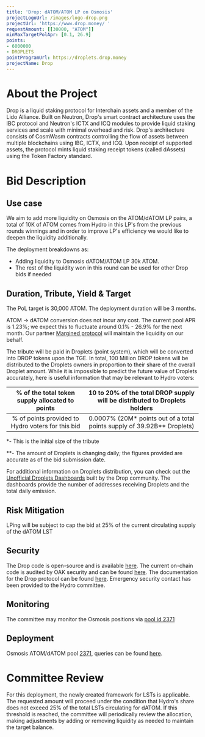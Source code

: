 ```yaml
---
title: 'Drop: dATOM/ATOM LP on Osmosis'
projectLogoUrl: /images/logo-drop.png
projectUrl: 'https://www.drop.money/ '
requestAmount: [[30000, "ATOM"]]
minMaxTargetPolApr: [0.1, 26.9]
points:
- 6000000
- DROPLETS
pointProgramUrl: https://droplets.drop.money
projectName: Drop
---
```


# About the Project

Drop is a liquid staking protocol for Interchain assets and a member of the Lido Alliance. Built on Neutron, Drop's smart contract architecture uses the IBC protocol and Neutron's ICTX and ICQ modules to provide liquid staking services and scale with minimal overhead and risk. Drop's architecture consists of CosmWasm contracts controlling the flow of assets between multiple blockchains using IBC, ICTX, and ICQ. Upon receipt of supported assets, the protocol mints liquid staking receipt tokens (called dAssets) using the Token Factory standard.

# Bid Description

## Use case

We aim to add more liquidity on Osmosis on the ATOM/dATOM LP pairs, a total of 10K of ATOM comes from Hydro in this LP's from the previous rounds winnings and in order to improve LP's efficiency we would like to deepen the liquidity additionally.

The deployment breakdowns as:

- Adding liquidity to Osmosis dATOM/ATOM LP 30k ATOM.
- The rest of the liquidity won in this round can be used for other Drop bids if needed

## Duration, Tribute, Yield & Target

The PoL target is 30,000 ATOM. The deployment duration will be 3 months.

ATOM -> dATOM conversion does not incur any cost. The current pool APR is 1.23%; we expect this to fluctuate around 0.1% - 26.9% for the next month. Our partner [Margined protocol](https://www.margined.io/) will maintain the liquidity on our behalf.

The tribute will be paid in Droplets (point system), which will be converted into DROP tokens upon the TGE. In total, 100 Million DROP tokens will be distributed to the Droplets owners in proportion to their share of the overall Droplet amount. While it is impossible to predict the future value of Droplets accurately, here is useful information that may be relevant to Hydro voters:

|  % of the total token supply allocated to points  | 10 to 20% of the total DROP supply will be distributed to Droplets holders |
| :-----------------------------------------------: | :------------------------------------------------------------------------: |
| % of points provided to Hydro voters for this bid | 0.0007% (20M\* points out of a total points supply of 39.92B\*\* Droplets) |

\*- This is the initial size of the tribute

\*\*- The amount of Droplets is changing daily; the figures provided are accurate as of the bid submission date.

For additional information on Droplets distribution, you can check out the [Unofficial Droplets Dashboards](https://dropletsdash.xyz/) built by the Drop community. The dashboards provide the number of addresses receiving Droplets and the total daily emission.

## Risk Mitigation

LPing will be subject to cap the bid at 25% of the current circulating supply of the dATOM LST

## Security

The Drop code is open-source and is available [here](https://github.com/hadronlabs-org/drop-contracts). The current on-chain code is audited by OAK security and can be found [here](https://github.com/oak-security/audit-reports/tree/main/Drop). The documentation for the Drop protocol can be found [here](https://docs.drop.money/). Emergency security contact has been provided to the Hydro committee.

## Monitoring

The committee may monitor the Osmosis positions via [pool id 2371](https://app.osmosis.zone/pool/2371)

## Deployment

Osmosis ATOM/dATOM pool [2371](https://app.osmosis.zone/pool/2371), queries can be found [here](https://hackmd.io/@fuVAsWArQUK74edzCTXdYA/BJ8QPfGYye).

# Committee Review

For this deployment, the newly created framework for LSTs is applicable. The requested amount will proceed under the condition that Hydro's share does not exceed 25% of the total LSTs circulating for dATOM. If this threshold is reached, the committee will periodically review the allocation, making adjustments by adding or removing liquidity as needed to maintain the target balance.

